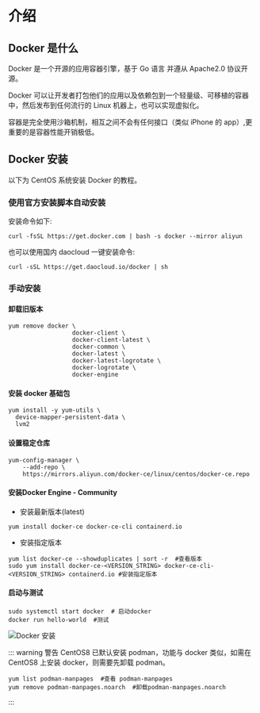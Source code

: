 # 介绍

## Docker 是什么
Docker 是一个开源的应用容器引擎，基于 Go 语言 并遵从 Apache2.0 协议开源。

Docker 可以让开发者打包他们的应用以及依赖包到一个轻量级、可移植的容器中，然后发布到任何流行的 Linux 机器上，也可以实现虚拟化。

容器是完全使用沙箱机制，相互之间不会有任何接口（类似 iPhone 的 app）,更重要的是容器性能开销极低。

## Docker 安装

以下为 CentOS 系统安装 Docker 的教程。

### 使用官方安装脚本自动安装

安装命令如下: 

```shell
curl -fsSL https://get.docker.com | bash -s docker --mirror aliyun
```

也可以使用国内 daocloud 一键安装命令: 

```shell
curl -sSL https://get.daocloud.io/docker | sh
```

### 手动安装

#### 卸载旧版本

```shell
yum remove docker \
                  docker-client \
                  docker-client-latest \
                  docker-common \
                  docker-latest \
                  docker-latest-logrotate \
                  docker-logrotate \
                  docker-engine
```

#### 安装 docker 基础包

```shell
yum install -y yum-utils \
  device-mapper-persistent-data \
  lvm2
```

#### 设置稳定仓库

```shell
yum-config-manager \
    --add-repo \
    https://mirrors.aliyun.com/docker-ce/linux/centos/docker-ce.repo
```

#### 安装Docker Engine - Community

- 安装最新版本(latest)
```shell
yum install docker-ce docker-ce-cli containerd.io
```

- 安装指定版本
```shell
yum list docker-ce --showduplicates | sort -r  #查看版本
sudo yum install docker-ce-<VERSION_STRING> docker-ce-cli-<VERSION_STRING> containerd.io #安装指定版本
```

#### 启动与测试

```shell
sudo systemctl start docker  # 启动docker
docker run hello-world  #测试
```

![Docker 安装](/blogs/images/docker/install.png)

::: warning 警告
CentOS8 已默认安装 podman，功能与 docker 类似，如需在 CentOS8 上安装 docker，则需要先卸载 podman。

```shell
yum list podman-manpages  #查看 podman-manpages
yum remove podman-manpages.noarch  #卸载podman-manpages.noarch
```
:::
